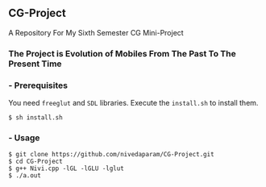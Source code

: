 ## CG-Project
A Repository For My Sixth Semester CG Mini-Project

### The Project is Evolution of Mobiles From The Past To The Present Time

### - Prerequisites

You need `freeglut` and `SDL` libraries. Execute the `install.sh` to install them.

    $ sh install.sh 

### - Usage

    $ git clone https://github.com/nivedaparam/CG-Project.git 
    $ cd CG-Project
    $ g++ Nivi.cpp -lGL -lGLU -lglut
    $ ./a.out
